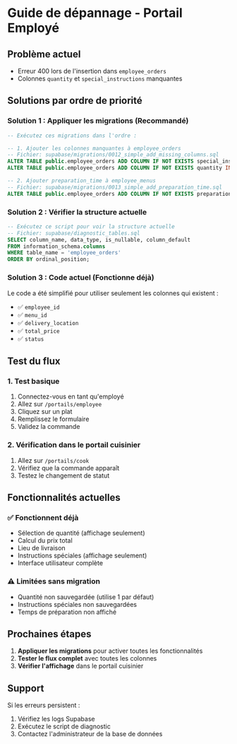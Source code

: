 # Guide de dépannage - Portail Employé

## Problème actuel
- Erreur 400 lors de l'insertion dans `employee_orders`
- Colonnes `quantity` et `special_instructions` manquantes

## Solutions par ordre de priorité

### Solution 1 : Appliquer les migrations (Recommandé)
```sql
-- Exécutez ces migrations dans l'ordre :

-- 1. Ajouter les colonnes manquantes à employee_orders
-- Fichier: supabase/migrations/0012_simple_add_missing_columns.sql
ALTER TABLE public.employee_orders ADD COLUMN IF NOT EXISTS special_instructions TEXT;
ALTER TABLE public.employee_orders ADD COLUMN IF NOT EXISTS quantity INTEGER DEFAULT 1 NOT NULL;

-- 2. Ajouter preparation_time à employee_menus
-- Fichier: supabase/migrations/0013_simple_add_preparation_time.sql
ALTER TABLE public.employee_orders ADD COLUMN IF NOT EXISTS preparation_time INTEGER DEFAULT 30 NOT NULL;
```

### Solution 2 : Vérifier la structure actuelle
```sql
-- Exécutez ce script pour voir la structure actuelle
-- Fichier: supabase/diagnostic_tables.sql
SELECT column_name, data_type, is_nullable, column_default
FROM information_schema.columns 
WHERE table_name = 'employee_orders'
ORDER BY ordinal_position;
```

### Solution 3 : Code actuel (Fonctionne déjà)
Le code a été simplifié pour utiliser seulement les colonnes qui existent :
- ✅ `employee_id`
- ✅ `menu_id` 
- ✅ `delivery_location`
- ✅ `total_price`
- ✅ `status`

## Test du flux

### 1. Test basique
1. Connectez-vous en tant qu'employé
2. Allez sur `/portails/employee`
3. Cliquez sur un plat
4. Remplissez le formulaire
5. Validez la commande

### 2. Vérification dans le portail cuisinier
1. Allez sur `/portails/cook`
2. Vérifiez que la commande apparaît
3. Testez le changement de statut

## Fonctionnalités actuelles

### ✅ Fonctionnent déjà
- Sélection de quantité (affichage seulement)
- Calcul du prix total
- Lieu de livraison
- Instructions spéciales (affichage seulement)
- Interface utilisateur complète

### ⚠️ Limitées sans migration
- Quantité non sauvegardée (utilise 1 par défaut)
- Instructions spéciales non sauvegardées
- Temps de préparation non affiché

## Prochaines étapes

1. **Appliquer les migrations** pour activer toutes les fonctionnalités
2. **Tester le flux complet** avec toutes les colonnes
3. **Vérifier l'affichage** dans le portail cuisinier

## Support

Si les erreurs persistent :
1. Vérifiez les logs Supabase
2. Exécutez le script de diagnostic
3. Contactez l'administrateur de la base de données









